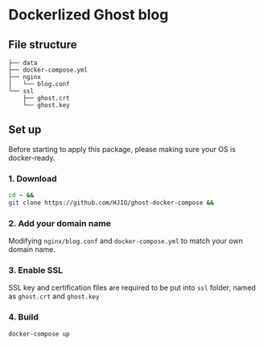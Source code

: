# Dockerlized Ghost blog
## File structure
```
├── data
├── docker-compose.yml
├── nginx
│   └── blog.conf
└── ssl
    ├── ghost.crt
    └── ghost.key
```
## Set up
Before starting to apply this package, please making sure your OS is docker-ready.
### 1. Download
```bash
cd ~ &&
git clone https://github.com/HJIO/ghost-docker-compose &&
```
### 2. Add your domain name
Modifying `nginx/blog.conf` and `docker-compose.yml` to match your own domain name.
### 3. Enable SSL
SSL key and certification files are required to be put into `ssl` folder, named as `ghost.crt` and `ghost.key`
### 4. Build
```bash
docker-compose up
```